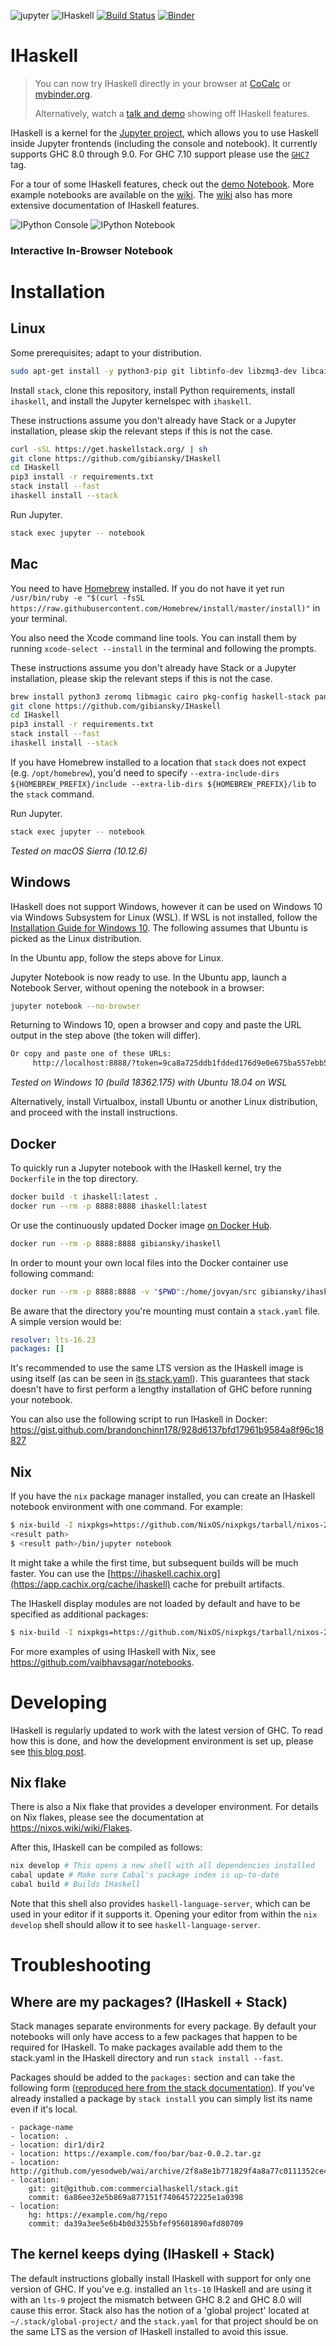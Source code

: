 ![jupyter](https://i.imgur.com/S16l2Hw.png) ![IHaskell](https://i.imgur.com/qhXXFbA.png) [![Build Status](https://github.com/gibiansky/IHaskell/workflows/CI/badge.svg)](https://github.com/gibiansky/IHaskell/actions?query=workflow%3ACI) [![Binder](https://mybinder.org/badge.svg)](https://mybinder.org/v2/gh/gibiansky/IHaskell/mybinder)

# IHaskell

> You can now try IHaskell directly in your browser at [CoCalc](https://cocalc.com) or [mybinder.org](https://mybinder.org/v2/gh/gibiansky/IHaskell/mybinder).
>
> Alternatively, watch a [talk and demo](http://begriffs.com/posts/2016-01-20-ihaskell-notebook.html) showing off IHaskell features.

IHaskell is a kernel for the [Jupyter project](https://jupyter.org), which allows you to use Haskell inside Jupyter frontends (including the console and notebook). It currently supports GHC 8.0 through 9.0. For GHC 7.10 support please use the [`GHC7`](https://github.com/gibiansky/IHaskell/releases/tag/GHC7) tag.

For a tour of some IHaskell features, check out the [demo Notebook](http://nbviewer.ipython.org/github/gibiansky/IHaskell/blob/master/notebooks/IHaskell.ipynb). More example notebooks are available on the [wiki](https://github.com/gibiansky/IHaskell/wiki).
The [wiki](https://github.com/gibiansky/IHaskell/wiki) also has more extensive documentation of IHaskell features.

![IPython Console](https://raw.github.com/gibiansky/IHaskell/master/images/ihaskell-console.png)
![IPython Notebook](https://raw.github.com/gibiansky/IHaskell/master/images/ihaskell-notebook.png)

### Interactive In-Browser Notebook

# Installation

## Linux

Some prerequisites; adapt to your distribution.

```bash
sudo apt-get install -y python3-pip git libtinfo-dev libzmq3-dev libcairo2-dev libpango1.0-dev libmagic-dev libblas-dev liblapack-dev
```

Install `stack`, clone this repository, install Python requirements, install
`ihaskell`, and install the Jupyter kernelspec with `ihaskell`.

These instructions assume you don't already have Stack or a Jupyter
installation, please skip the relevant steps if this is not the case.

```bash
curl -sSL https://get.haskellstack.org/ | sh
git clone https://github.com/gibiansky/IHaskell
cd IHaskell
pip3 install -r requirements.txt
stack install --fast
ihaskell install --stack
```

Run Jupyter.

```bash
stack exec jupyter -- notebook
```

## Mac

You need to have [Homebrew](https://brew.sh) installed.
If you do not have it yet run `/usr/bin/ruby -e "$(curl -fsSL https://raw.githubusercontent.com/Homebrew/install/master/install)"` in your terminal.

You also need the Xcode command line tools.
You can install them by running `xcode-select --install` in the terminal and following the prompts.

These instructions assume you don't already have Stack or a Jupyter
installation, please skip the relevant steps if this is not the case.

```bash
brew install python3 zeromq libmagic cairo pkg-config haskell-stack pango
git clone https://github.com/gibiansky/IHaskell
cd IHaskell
pip3 install -r requirements.txt
stack install --fast
ihaskell install --stack
```

If you have Homebrew installed to a location that `stack` does not expect (e.g. `/opt/homebrew`), you'd need to specify `--extra-include-dirs ${HOMEBREW_PREFIX}/include --extra-lib-dirs ${HOMEBREW_PREFIX}/lib` to the `stack` command.

Run Jupyter.

```bash
stack exec jupyter -- notebook
```

_Tested on macOS Sierra (10.12.6)_

## Windows

IHaskell does not support Windows, however it can be used on Windows 10 via
Windows Subsystem for Linux (WSL). If WSL is not installed, follow the
[Installation Guide for Windows 10](https://docs.microsoft.com/en-us/windows/wsl/install-win10).
The following assumes that Ubuntu is picked as the Linux distribution.

In the Ubuntu app, follow the steps above for Linux.

Jupyter Notebook is now ready to use. In the Ubuntu app, launch a Notebook
Server, without opening the notebook in a browser:

```bash
jupyter notebook --no-browser
```

Returning to Windows 10, open a browser and copy and paste the URL output in the
step above (the token will differ).

```bash
Or copy and paste one of these URLs:
     http://localhost:8888/?token=9ca8a725ddb1fdded176d9e0e675ba557ebb5fbef6c65fdf
```

_Tested on Windows 10 (build 18362.175) with Ubuntu 18.04 on WSL_

Alternatively, install Virtualbox, install Ubuntu or another Linux distribution,
and proceed with the install instructions.

## Docker

To quickly run a Jupyter notebook with the IHaskell kernel, try the `Dockerfile`
in the top directory.

```bash
docker build -t ihaskell:latest .
docker run --rm -p 8888:8888 ihaskell:latest
```

Or use the continuously updated Docker image 
[on Docker Hub](https://hub.docker.com/r/gibiansky/ihaskell).

```sh
docker run --rm -p 8888:8888 gibiansky/ihaskell
```

In order to mount your own local files into the Docker container
use following command:

```sh
docker run --rm -p 8888:8888 -v "$PWD":/home/jovyan/src gibiansky/ihaskell
```

Be aware that the directory you're mounting must contain
a `stack.yaml` file.
A simple version would be:

```yaml
resolver: lts-16.23
packages: []
```

It's recommended to use the same LTS version as the IHaskell image is using itself 
(as can be seen in [its stack.yaml](./stack.yaml)).
This guarantees that stack doesn't have to first perform 
a lengthy installation of GHC before running your notebook.

You can also use the following script to run IHaskell in Docker: https://gist.github.com/brandonchinn178/928d6137bfd17961b9584a8f96c18827

## Nix

If you have the `nix` package manager installed, you can create an IHaskell
notebook environment with one command. For example:

```bash
$ nix-build -I nixpkgs=https://github.com/NixOS/nixpkgs/tarball/nixos-22.11 release.nix --argstr compiler ghc902 --arg packages "haskellPackages: [ haskellPackages.lens ]"
<result path>
$ <result path>/bin/jupyter notebook
```

It might take a while the first time, but subsequent builds will be much
faster. You can use the
[https://ihaskell.cachix.org](https://app.cachix.org/cache/ihaskell) cache for
prebuilt artifacts.

The IHaskell display modules are not loaded by default and have to be specified as additional packages:

```bash
$ nix-build -I nixpkgs=https://github.com/NixOS/nixpkgs/tarball/nixos-22.11 release.nix --argstr compiler ghc902 --arg packages "haskellPackages: [ haskellPackages.ihaskell-blaze haskellPackages.ihaskell-charts ]"
```

For more examples of using IHaskell with Nix, see https://github.com/vaibhavsagar/notebooks.

# Developing

IHaskell is regularly updated to work with the latest version of GHC. To read how this is done, and how the development environment is set up, please see [this blog post](https://vaibhavsagar.com/blog/2021/05/02/updating-ihaskell-newer-ghc).

## Nix flake

There is also a Nix flake that provides a developer environment. For details on Nix flakes, please see the documentation at https://nixos.wiki/wiki/Flakes.

After this, IHaskell can be compiled as follows:

```bash
nix develop # This opens a new shell with all dependencies installed
cabal update # Make sure Cabal's package index is up-to-date
cabal build # Builds IHaskell
```

Note that this shell also provides `haskell-language-server`, which can be used in your editor if it supports it. Opening your editor from within the `nix develop` shell should allow it to see `haskell-language-server`.

# Troubleshooting

## Where are my packages? (IHaskell + Stack)

Stack manages separate environments for every package. By default your notebooks
will only have access to a few packages that happen to be required for
IHaskell. To make packages available add them to the stack.yaml in the IHaskell
directory and run `stack install --fast`.

Packages should be added to the `packages:` section and can take the following
form
([reproduced here from the stack documentation](https://github.com/commercialhaskell/stack/blob/master/doc/yaml_configuration.md#packages)). If
you've already installed a package by `stack install` you can simply list its
name even if it's local.

```
- package-name
- location: .
- location: dir1/dir2
- location: https://example.com/foo/bar/baz-0.0.2.tar.gz
- location: http://github.com/yesodweb/wai/archive/2f8a8e1b771829f4a8a77c0111352ce45a14c30f.zip
- location:
    git: git@github.com:commercialhaskell/stack.git
    commit: 6a86ee32e5b869a877151f74064572225e1a0398
- location:
    hg: https://example.com/hg/repo
    commit: da39a3ee5e6b4b0d3255bfef95601890afd80709
```

## The kernel keeps dying (IHaskell + Stack)

The default instructions globally install IHaskell with support for only one
version of GHC. If you've e.g. installed an `lts-10` IHaskell and are using it
with an `lts-9` project the mismatch between GHC 8.2 and GHC 8.0 will cause
this error. Stack also has the notion of a 'global project' located at
`~/.stack/global-project/` and the `stack.yaml` for that project should be on
the same LTS as the version of IHaskell installed to avoid this issue.
